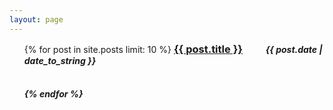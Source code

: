 ```yaml
---
layout: page
---
```


<ul class="posts">
  {% for post in site.posts limit: 10 %}
      <h3 style="display:inline; margin-right:2em"><a href="{{ BASE_PATH }}{{ post.url }}">{{ post.title }}</a></h3>
      <h5 style="display:inline"><span>{{ post.date | date_to_string }}</span><h5>
      <br>
  {% endfor %}
</ul>
